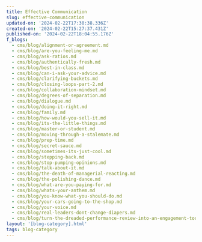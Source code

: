 ```yaml
---
title: Effective Communication
slug: effective-communication
updated-on: '2024-02-22T17:30:38.336Z'
created-on: '2024-02-22T15:27:37.431Z'
published-on: '2024-02-22T18:04:55.176Z'
f_blogs:
  - cms/blog/alignment-or-agreement.md
  - cms/blog/are-you-feeling-me.md
  - cms/blog/ask-ratios.md
  - cms/blog/authentically-fresh.md
  - cms/blog/best-in-class.md
  - cms/blog/can-i-ask-your-advice.md
  - cms/blog/clarifying-buckets.md
  - cms/blog/closing-loops-part-2.md
  - cms/blog/collaboration-mindset.md
  - cms/blog/degrees-of-separation.md
  - cms/blog/dialogue.md
  - cms/blog/doing-it-right.md
  - cms/blog/family.md
  - cms/blog/how-would-you-sell-it.md
  - cms/blog/its-the-little-things.md
  - cms/blog/master-or-student.md
  - cms/blog/moving-through-a-stalemate.md
  - cms/blog/prep-time.md
  - cms/blog/secret-sauce.md
  - cms/blog/sometimes-its-just-cool.md
  - cms/blog/stepping-back.md
  - cms/blog/stop-pumping-opinions.md
  - cms/blog/talk-about-it.md
  - cms/blog/the-death-of-managerial-reacting.md
  - cms/blog/the-polishing-dance.md
  - cms/blog/what-are-you-paying-for.md
  - cms/blog/whats-your-anthem.md
  - cms/blog/you-know-what-you-should-do.md
  - cms/blog/your-cars-going-to-the-shop.md
  - cms/blog/your-voice.md
  - cms/blog/real-leaders-dont-change-diapers.md
  - cms/blog/turn-the-dreaded-performance-review-into-an-engagement-tool.md
layout: '[blog-category].html'
tags: blog-category
---
```



